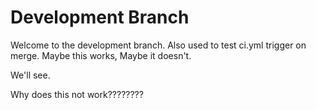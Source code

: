 # Development Branch
Welcome to the development branch. Also used to test ci.yml trigger on merge. Maybe this works, Maybe it doesn't. 

We'll see. 

Why does this not work????????

